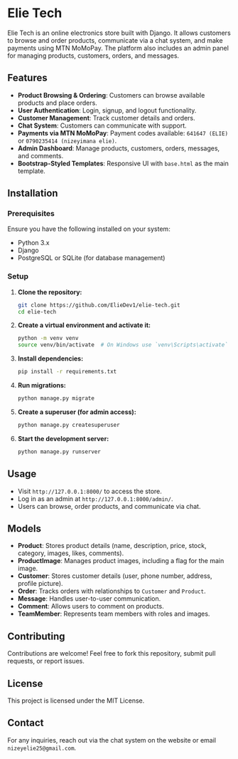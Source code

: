 # Elie Tech

Elie Tech is an online electronics store built with Django. It allows customers to browse and order products, communicate via a chat system, and make payments using MTN MoMoPay. The platform also includes an admin panel for managing products, customers, orders, and messages.

## Features
- **Product Browsing & Ordering**: Customers can browse available products and place orders.
- **User Authentication**: Login, signup, and logout functionality.
- **Customer Management**: Track customer details and orders.
- **Chat System**: Customers can communicate with support.
- **Payments via MTN MoMoPay**: Payment codes available: `641647 (ELIE)` or `0790235414 (nizeyimana elie)`.
- **Admin Dashboard**: Manage products, customers, orders, messages, and comments.
- **Bootstrap-Styled Templates**: Responsive UI with `base.html` as the main template.

## Installation

### Prerequisites
Ensure you have the following installed on your system:
- Python 3.x
- Django
- PostgreSQL or SQLite (for database management)

### Setup
1. **Clone the repository:**
   ```sh
   git clone https://github.com/ElieDev1/elie-tech.git
   cd elie-tech
   ```
2. **Create a virtual environment and activate it:**
   ```sh
   python -m venv venv
   source venv/bin/activate  # On Windows use `venv\Scripts\activate`
   ```
3. **Install dependencies:**
   ```sh
   pip install -r requirements.txt
   ```
4. **Run migrations:**
   ```sh
   python manage.py migrate
   ```
5. **Create a superuser (for admin access):**
   ```sh
   python manage.py createsuperuser
   ```
6. **Start the development server:**
   ```sh
   python manage.py runserver
   ```

## Usage
- Visit `http://127.0.0.1:8000/` to access the store.
- Log in as an admin at `http://127.0.0.1:8000/admin/`.
- Users can browse, order products, and communicate via chat.

## Models
- **Product**: Stores product details (name, description, price, stock, category, images, likes, comments).
- **ProductImage**: Manages product images, including a flag for the main image.
- **Customer**: Stores customer details (user, phone number, address, profile picture).
- **Order**: Tracks orders with relationships to `Customer` and `Product`.
- **Message**: Handles user-to-user communication.
- **Comment**: Allows users to comment on products.
- **TeamMember**: Represents team members with roles and images.

## Contributing
Contributions are welcome! Feel free to fork this repository, submit pull requests, or report issues.

## License
This project is licensed under the MIT License.

## Contact
For any inquiries, reach out via the chat system on the website or email `nizeyelie25@gmail.com`.

